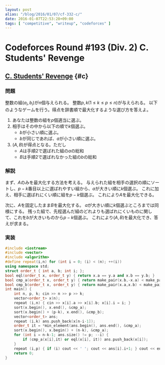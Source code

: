 ```yaml
---
layout: post
alias: "/blog/2016/01/07/cf-332-c/"
date: 2016-01-07T22:53:28+09:00
tags: [ "competitive", "writeup", "codeforces" ]
---
```


# Codeforces Round #193 (Div. 2) C. Students' Revenge

## [C. Students' Revenge](http://codeforces.com/contest/332/problem/C) {#c}

### 問題

整数の組$(a_i, b_i)$が$n$個与えられる。
整数$p,k$($1 \le k \le p \le n)$が与えられる。
以下のようなゲームを行う。得点を辞書順で最大化するような選び方を答えよ。

1.  あなたは整数の組を$p$個適当に選ぶ。
2.  相手はその中から以下の順で$k$個選ぶ。
    -   $b$が小さい順に選ぶ。
    -   $b$が同じであれば、$a$が小さい順に選ぶ。
3.  $(A,B)$が得点となる。ただし
    -   $A$は手順2で選ばれた組の$a$の総和
    -   $B$は手順2で選ばれなかった組の$b$の総和

### 解説

まず、$A$のみを最大化する方法を考える。
与えられた組を相手の選択の順にソートし、$p-k$番目以上に選ばれやすい組から、$a$が大きい順に$k$個選ぶ。
これに加え、相手に選ばれにくい順に組を$p-k$個選ぶ。
これにより$A$を最大化できる。

次に、$A$を固定したまま$B$を最大化する。
$a$が大きい順に$k$個選ぶところまでは同様にする。
残った組で、先程選んだ組のどれよりも選ばれにくいものに関して、これを$b$が大きいものから$p-k$個選ぶ。
これにより$(A,B)$を最大化でき、答えが求まる。


### 実装

``` c++
#include <iostream>
#include <vector>
#include <algorithm>
#define repeat(i,n) for (int i = 0; (i) < (n); ++(i))
using namespace std;
struct order_t { int a, b; int i; };
bool eql(order_t x, order_t y) { return x.a == y.a and x.b == y.b; }
bool cmp_a(order_t x, order_t y) { return make_pair(x.b,-x.a) < make_pair(y.b,-y.a); }
bool cmp_b(order_t x, order_t y) { return make_pair(x.a,x.b) < make_pair(y.a,y.b); }
int main() {
    int n, p, k; cin >> n >> p >> k;
    vector<order_t> x(n);
    repeat (i,n) { cin >> x[i].a >> x[i].b; x[i].i = i; }
    sort(x.begin(), x.end(), &cmp_a);
    sort(x.begin() + (p-k), x.end(), &cmp_b);
    vector<order_t> ans;
    repeat (i,k) ans.push_back(x[n-i-1]);
    order_t it = *min_element(ans.begin(), ans.end(), &cmp_a);
    sort(x.begin(), x.begin() + (n-k), &cmp_a);
    for (int i = n-k-1; ans.size() != p; --i) {
        if (cmp_a(x[i],it) or eql(x[i], it)) ans.push_back(x[i]);
    }
    repeat (i,p) { if (i) cout << ' '; cout << ans[i].i+1; } cout << endl;
    return 0;
}
```

